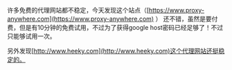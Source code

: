 <!---
markmeta_author: wongoo
markmeta_date: 2011-03-17 02:33:03+00:00
slug: web_proxy
markmeta_title: Web代理
wordpress_id: 79
markmeta_categories: Collection
-->

许多免费的代理网站都不稳定，今天发现这个站点（[https://www.proxy-anywhere.com](https://www.proxy-anywhere.com) ） 还不错，虽然是要付费，但是有10分钟的免费试用，不过为了获得google host密码已经足够了！不过只能够试用一次。

另外发现[http://www.heeky.com](http://www.heeky.com)这个代理网站还挺稳定的。

